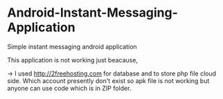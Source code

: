 # Android-Instant-Messaging-Application
Simple instant messaging android application

This application is not working just beacause,

-> I used http://2freehosting.com for database and to store php file cloud side. Which account presently don't exist so apk file is not working but anyone can use code which is in ZIP folder. 
